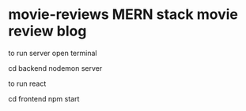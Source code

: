 # movie-reviews MERN stack movie review blog

to run server open terminal

cd backend
nodemon server

to run react

cd frontend
npm start

